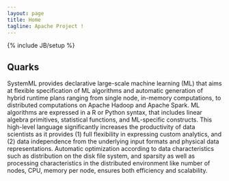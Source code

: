 ```yaml
---
layout: page
title: Home
tagline: Apache Project !
---
```

<!--
{% comment %}
Licensed to the Apache Software Foundation (ASF) under one or more
contributor license agreements.  See the NOTICE file distributed with
this work for additional information regarding copyright ownership.
The ASF licenses this file to you under the Apache License, Version 2.0
(the "License"); you may not use this file except in compliance with
the License.  You may obtain a copy of the License at

http://www.apache.org/licenses/LICENSE-2.0

Unless required by applicable law or agreed to in writing, software
distributed under the License is distributed on an "AS IS" BASIS,
WITHOUT WARRANTIES OR CONDITIONS OF ANY KIND, either express or implied.
See the License for the specific language governing permissions and
limitations under the License.
{% endcomment %}
-->

{% include JB/setup %}

## Quarks

SystemML provides declarative large-scale machine learning (ML) that aims at flexible specification 
of ML algorithms and automatic generation of hybrid runtime plans ranging from single node, 
in-memory computations, to distributed computations on Apache Hadoop and  Apache Spark. 
ML algorithms are expressed in a R or Python syntax, that includes linear algebra primitives, statistical functions, 
and ML-specific constructs. This high-level language significantly increases the productivity of data scientists 
as it provides (1) full flexibility in expressing custom analytics, and (2) data independence from the underlying 
input formats and physical data representations. Automatic optimization according to data characteristics such as 
distribution on the disk file system, and sparsity as well as processing characteristics in the distributed environment 
like number of nodes, CPU, memory per node, ensures both efficiency and scalability. 
